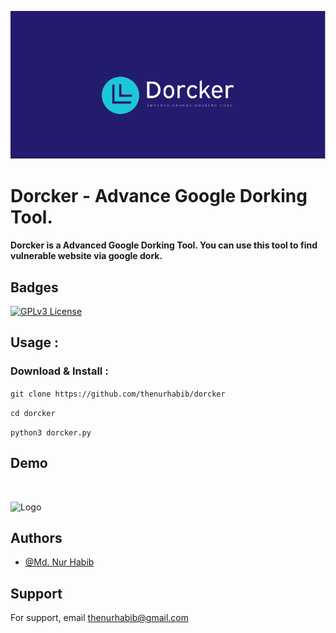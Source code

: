 
![Logo](img/logo.png)


# Dorcker - Advance Google Dorking Tool.

#### Dorcker is a Advanced Google Dorking Tool. You can use this tool to find vulnerable website via google dork.
  


## Badges



[![GPLv3 License](https://img.shields.io/badge/License-GPL%20v3-yellow.svg)](https://opensource.org/licenses/)



## Usage :
### Download & Install : 
```git clone https://github.com/thenurhabib/dorcker```

```cd dorcker```

```python3 dorcker.py```

## Demo

<br>

![Logo](img/ss.png)



## Authors

- [@Md. Nur Habib](https://www.github.com/octokatherine)


## Support

For support, email thenurhabib@gmail.com

